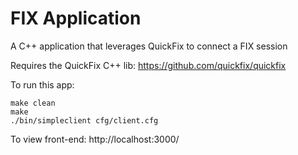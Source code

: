 # FIX Application

A C++ application that leverages QuickFix to connect a FIX session

Requires the QuickFix C++ lib:
https://github.com/quickfix/quickfix

To run this app:
```
make clean
make
./bin/simpleclient cfg/client.cfg
```

To view front-end:
http://localhost:3000/
